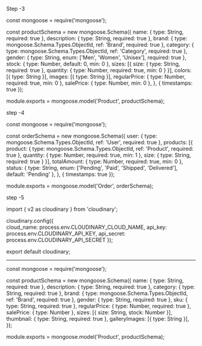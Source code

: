 Step -3

const mongoose = require('mongoose');

const productSchema = new mongoose.Schema({
  name: { type: String, required: true },
  description: { type: String, required: true },
  brand: { type: mongoose.Schema.Types.ObjectId, ref: 'Brand', required: true },
  category: { type: mongoose.Schema.Types.ObjectId, ref: 'Category', required: true },
  gender: { type: String, enum: ['Men', 'Women', 'Unisex'], required: true },
  stock: { type: Number, default: 0, min: 0 },
  sizes: [{ 
    size: { type: String, required: true },
    quantity: { type: Number, required: true, min: 0 }
  }],
  colors: [{ type: String }],
  images: [{ type: String }],
  regularPrice: { type: Number, required: true, min: 0 },
  salePrice: { type: Number, min: 0 },
}, { timestamps: true });

module.exports = mongoose.model('Product', productSchema);




step -4 

const mongoose = require('mongoose');

const orderSchema = new mongoose.Schema({
  user: { type: mongoose.Schema.Types.ObjectId, ref: 'User', required: true },
  products: [{
    product: { type: mongoose.Schema.Types.ObjectId, ref: 'Product', required: true },
    quantity: { type: Number, required: true, min: 1 },
    size: { type: String, required: true }
  }],
  totalAmount: { type: Number, required: true, min: 0 },
  status: { type: String, enum: ['Pending', 'Paid', 'Shipped', 'Delivered'], default: 'Pending' },
}, { timestamps: true });

module.exports = mongoose.model('Order', orderSchema);


step -5










import { v2 as cloudinary } from 'cloudinary';

 cloudinary.config({  
  cloud_name: process.env.CLOUDINARY_CLOUD_NAME,
  api_key: process.env.CLOUDINARY_API_KEY,
  api_secret: process.env.CLOUDINARY_API_SECRET
});

export default cloudinary;


****************************************************************


const mongoose = require('mongoose');

const productSchema = new mongoose.Schema({
  name: { type: String, required: true },
  description: { type: String, required: true },
  category: { type: String, required: true },
  brand: { type: mongoose.Schema.Types.ObjectId, ref: 'Brand', required: true },
  gender: { type: String, required: true },
  sku: { type: String, required: true },
  regularPrice: { type: Number, required: true },
  salePrice: { type: Number },
  sizes: [{ 
    size: String, 
    stock: Number 
  }],
  thumbnail: { type: String, required: true },
  galleryImages: [{ type: String }],
});

module.exports = mongoose.model('Product', productSchema);